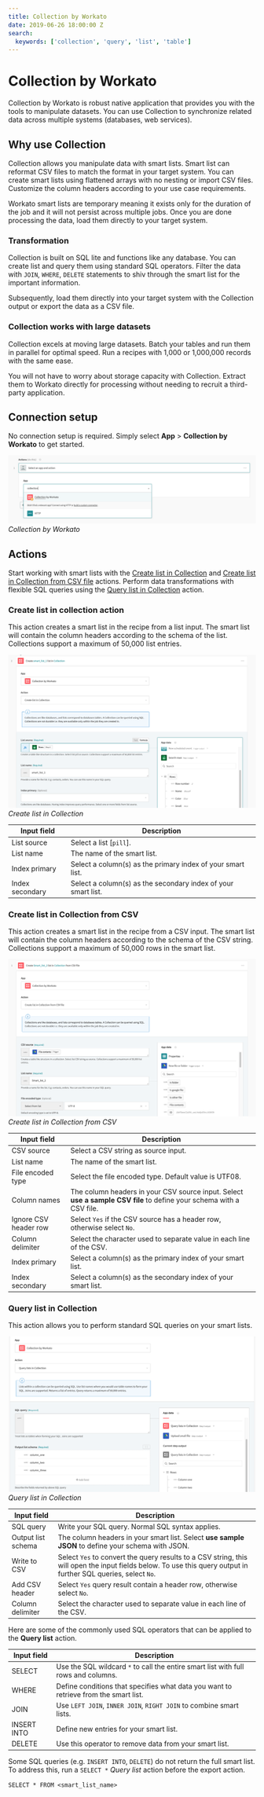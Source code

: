 ```yaml
---
title: Collection by Workato
date: 2019-06-26 18:00:00 Z
search:
  keywords: ['collection', 'query', 'list', 'table']
---
```


# Collection by Workato
Collection by Workato is robust native application that provides you with the tools to manipulate datasets. You can use Collection to synchronize related data across multiple systems (databases, web services).

## Why use Collection
Collection allows you manipulate data with smart lists. Smart list can reformat CSV files to match the format in your target system. You can create smart lists using flattened arrays with no nesting or import CSV files. Customize the column headers according to your use case requirements.

Workato smart lists are temporary meaning it exists only for the duration of the job and it will not persist across multiple jobs. Once you are done processing the data, load them directly to your target system.

### Transformation
Collection is built on SQL lite and functions like any database. You can create list and query them using standard SQL operators. Filter the data with `JOIN`, `WHERE`, `DELETE` statements to shiv through the smart list for the important information.

Subsequently, load them directly into your target system with the Collection output or export the data as a CSV file.

### Collection works with large datasets
Collection excels at moving large datasets. Batch your tables and run them in parallel for optimal speed. Run a recipes with 1,000 or 1,000,000 records with the same ease.

You will not have to worry about storage capacity with Collection. Extract them to Workato directly for processing without needing to recruit a third-party application.

## Connection setup
No connection setup is required. Simply select **App** > **Collection by Workato** to get started.

![Collection by Workato](/assets/images//features/collection/collection-by-workato.png)
*Collection by Workato*

## Actions
Start working with smart lists with the [Create list in Collection](#create-list-in-collection) and [Create list in Collection from CSV file](#create-list-in-collection-from-csv) actions. Perform data transformations with flexible SQL queries using the [Query list in Collection](#query-list-in-collection) action.

### Create list in collection action
This action creates a smart list in the recipe from a list input. The smart list will contain the column headers according to the schema of the list. Collections support a maximum of 50,000 list entries.

![Create list in Collection](/assets/images/features/collection/create-list-in-collection.png)
*Create list in Collection*

| Input field     | Description                                                   |
| --------------- | ------------------------------------------------------------- |
| List source     | Select a list [`pill`].                                       |
| List name       | The name of the smart list.                                   |
| Index primary   | Select a column(s) as the primary index of your smart list.   |
| Index secondary | Select a column(s) as the secondary index of your smart list. |

### Create list in Collection from CSV
This action creates a smart list in the recipe from a CSV input. The smart list will contain the column headers according to the schema of the CSV string. Collections support a maximum of 50,000 rows in the smart list.

![Create list in Collection from CSV](/assets/images/features/collection/create-list-in-collection-from-csv.png)
*Create list in Collection from CSV*

| Input field       | Description                                                                 |
| ----------------- | --------------------------------------------------------------------------- |
| CSV source        | Select a CSV string as source input.                                        |
| List name         | The name of the smart list.                                                 |
| File encoded type | Select the file encoded type. Default value is UTF08.                       |
| Column names      | The column headers in your CSV source input. Select **use a sample CSV file** to define your schema with a CSV file. |
| Ignore CSV header row | Select `Yes` if the CSV source has a header row, otherwise select `No`. |
| Column delimiter  | Select the character used to separate value in each line of the CSV.        |
| Index primary     | Select a column(s) as the primary index of your smart list.                 |
| Index secondary   | Select a column(s) as the secondary index of your smart list.               |

### Query list in Collection
This action allows you to perform standard SQL queries on your smart lists.

![Query list in Collection](/assets/images/features/collection/query-list-in-collection.png)
*Query list in Collection*

| Input field        | Description                                                            |
| ------------------ | ---------------------------------------------------------------------- |
| SQL query          | Write your SQL query. Normal SQL syntax applies.                       |
| Output list schema | The column headers in your smart list. Select **use sample JSON** to define your schema with JSON. |
| Write to CSV       | Select `Yes` to convert the query results to a CSV string, this will open the input fields below. To use this query output in further SQL queries, select `No`. |
| Add CSV header     | Select `Yes` query result contain a header row, otherwise select `No`. |
| Column delimiter   | Select the character used to separate value in each line of the CSV.   |

Here are some of the commonly used SQL operators that can be applied to the **Query list** action.

| Input field | Description                                                                          |
| ----------- | ------------------------------------------------------------------------------------ |
| SELECT      | Use the SQL wildcard `*` to call the entire smart list with full rows and columns.   |
| WHERE       | Define conditions that specifies what data you want to retrieve from the smart list. |
| JOIN        | Use `LEFT JOIN`, `INNER JOIN`, `RIGHT JOIN` to combine smart lists.                  |
| INSERT INTO | Define new entries for your smart list.                                              |
| DELETE      | Use this operator to remove data from your smart list.                               |

Some SQL queries (e.g. `INSERT INTO`, `DELETE`) do not return the full smart list. To address this, run a `SELECT *` *Query list* action before the export action.
```
SELECT * FROM <smart_list_name>
```
